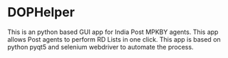 # DOPHelper
This is an python based GUI app for India Post MPKBY agents. This app allows Post agents to perform RD Lists in one click. This app is based on python pyqt5 and selenium webdriver to automate the process.
